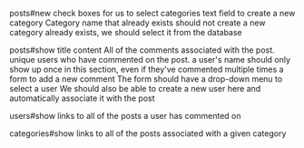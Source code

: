 posts#new
  check boxes for us to select categories
  text field to create a new category
    Category name that already exists should not create a new category
    already exists, we should select it from the database

posts#show
  title
  content
  All of the comments associated with the post.
  unique users who have commented on the post.
    a user's name should only show up once in this section, even if they've commented multiple times
  a form to add a new comment
      The form should have a drop-down menu to select a user
      We should also be able to create a new user here and automatically associate it with the post

users#show
  links to all of the posts a user has commented on

categories#show
  links to all of the posts associated with a given category
